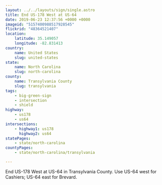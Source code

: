 ```yaml
---
layout: ../../layouts/sign/single.astro
title: End US-178 West at US-64
date: 2019-06-23 12:37:56 +0000 +0000
imageid: "5157400988517928545"
flickrid: "48364521407"
location:
    latitude: 35.149057
    longitude: -82.831413
country:
    name: United States
    slug: united-states
state:
    name: North Carolina
    slug: north-carolina
county:
    name: Transylvania County
    slug: transylvania
tags:
    - big-green-sign
    - intersection
    - shield
highway:
    - us178
    - us64
intersections:
    - highway1: us178
      highway2: us64
statePages:
    - state/north-carolina
countyPages:
    - state/north-carolina/transylvania

---
```

End US-178 West at US-64 in Transylvania County.  Use US-64 west for Cashiers; US-64 east for Brevard.